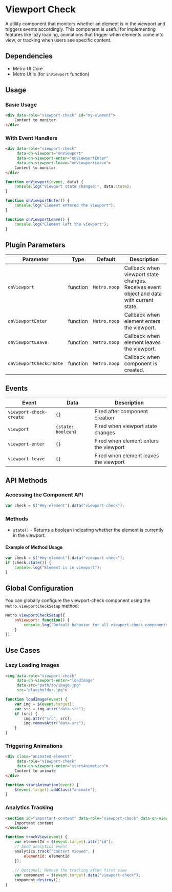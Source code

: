 # Viewport Check

A utility component that monitors whether an element is in the viewport and triggers events accordingly. This component is useful for implementing features like lazy loading, animations that trigger when elements come into view, or tracking when users see specific content.

## Dependencies

- Metro UI Core
- Metro Utils (for `inViewport` function)

## Usage

### Basic Usage

```html
<div data-role="viewport-check" id="my-element">
    Content to monitor
</div>
```

### With Event Handlers

```html
<div data-role="viewport-check"
     data-on-viewport="onViewport"
     data-on-viewport-enter="onViewportEnter"
     data-on-viewport-leave="onViewportLeave">
    Content to monitor
</div>
```

```javascript
function onViewport(event, data) {
    console.log("Viewport state changed:", data.state);
}

function onViewportEnter() {
    console.log("Element entered the viewport");
}

function onViewportLeave() {
    console.log("Element left the viewport");
}
```

## Plugin Parameters

| Parameter | Type | Default | Description |
| --------- | ---- | ------- | ----------- |
| `onViewport` | function | `Metro.noop` | Callback when viewport state changes. Receives event object and data with current state. |
| `onViewportEnter` | function | `Metro.noop` | Callback when element enters the viewport. |
| `onViewportLeave` | function | `Metro.noop` | Callback when element leaves the viewport. |
| `onViewportCheckCreate` | function | `Metro.noop` | Callback when component is created. |

## Events

| Event | Data | Description |
| ----- | ---- | ----------- |
| `viewport-check-create` | `{}` | Fired after component creation |
| `viewport` | `{state: boolean}` | Fired when viewport state changes |
| `viewport-enter` | `{}` | Fired when element enters the viewport |
| `viewport-leave` | `{}` | Fired when element leaves the viewport |

## API Methods

### Accessing the Component API

```javascript
var check = $("#my-element").data("viewport-check");
```

### Methods

+ `state()` - Returns a boolean indicating whether the element is currently in the viewport.

#### Example of Method Usage

```javascript
var check = $("#my-element").data("viewport-check");
if (check.state()) {
    console.log("Element is in viewport");
}
```

## Global Configuration

You can globally configure the viewport-check component using the `Metro.viewportCheckSetup` method:

```javascript
Metro.viewportCheckSetup({
    onViewport: function() {
        console.log("Default behavior for all viewport-check components");
    }
});
```

## Use Cases

### Lazy Loading Images

```html
<img data-role="viewport-check"
     data-on-viewport-enter="loadImage"
     data-src="path/to/image.jpg"
     src="placeholder.jpg">
```

```javascript
function loadImage(event) {
    var img = $(event.target);
    var src = img.attr("data-src");
    if (src) {
        img.attr("src", src);
        img.removeAttr("data-src");
    }
}
```

### Triggering Animations

```html
<div class="animated-element"
     data-role="viewport-check"
     data-on-viewport-enter="startAnimation">
    Content to animate
</div>
```

```javascript
function startAnimation(event) {
    $(event.target).addClass("animate");
}
```

### Analytics Tracking

```html
<section id="important-content" data-role="viewport-check" data-on-viewport-enter="trackView">
    Important content
</section>
```

```javascript
function trackView(event) {
    var elementId = $(event.target).attr("id");
    // Send analytics event
    analytics.track("Content Viewed", {
        elementId: elementId
    });
    
    // Optional: Remove the tracking after first view
    var component = $(event.target).data("viewport-check");
    component.destroy();
}
```